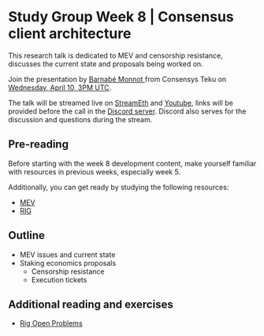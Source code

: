 # Study Group Week 8 | Consensus client architecture

This research talk is dedicated to MEV and censorship resistance, discusses the current state and proposals being worked on. 

Join the presentation by [Barnabé Monnot ](https://twitter.com/barnabemonnot) from Consensys Teku on [Wednesday, April 10, 3PM UTC](https://savvytime.com/converter/utc-to-germany-berlin-united-kingdom-london-china-shanghai-ny-new-york-city-japan-tokyo-australia-sydney-india-delhi-argentina-buenos-aires/apr-10-2024/3pm).

The talk will be streamed live on [StreamEth](https://streameth.org/65cf97e702e803dbd57d823f/epf_study_group) and [Youtube](https://www.youtube.com/@ethprotocolfellows/streams), links will be provided before the call in the [Discord server](https://discord.gg/addwpQbhpq). Discord also serves for the discussion and questions during the stream. 

## Pre-reading

Before starting with the week 8 development content, make yourself familiar with resources in previous weeks, especially week 5. 

Additionally, you can get ready by studying the following resources:

- [MEV](https://ethereum.org/en/developers/docs/mev/)
- [RIG](https://ethereum.github.io/rig/)

## Outline

- MEV issues and current state 
- Staking economics proposals
    - Censorship resistance
    - Execution tickets
   
## Additional reading and exercises 

- [Rig Open Problems](https://efdn.notion.site/RIG-Open-Problems-ROPs-c11382c213f949a4b89927ef4e962adf)